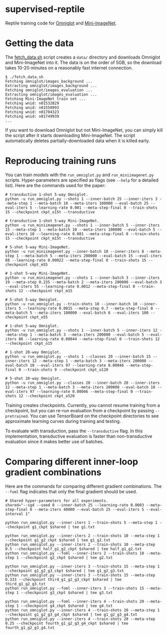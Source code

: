 # supervised-reptile

Reptile training code for [Omniglot](https://github.com/brendenlake/omniglot) and [Mini-ImageNet](https://openreview.net/pdf?id=rJY0-Kcll).

# Getting the data

The [fetch_data.sh](fetch_data.sh) script creates a `data/` directory and downloads Omniglot and Mini-ImageNet into it. The data is on the order of 5GB, so the download takes 10-20 minutes on a reasonably fast internet connection.

```
$ ./fetch_data.sh
Fetching omniglot/images_background ...
Extracting omniglot/images_background ...
Fetching omniglot/images_evaluation ...
Extracting omniglot/images_evaluation ...
Fetching Mini-ImageNet train set ...
Fetching wnid: n01532829
Fetching wnid: n01558993
Fetching wnid: n01704323
Fetching wnid: n01749939
...
```

If you want to download Omniglot but not Mini-ImageNet, you can simply kill the script after it starts downloading Mini-ImageNet. The script automatically deletes partially-downloaded data when it is killed early.

# Reproducing training runs

You can train models with the `run_omniglot.py` and `run_miniimagenet.py` scripts. Hyper-parameters are specified as flags (see `--help` for a detailed list). Here are the commands used for the paper:

```shell
# transductive 1-shot 5-way Omniglot.
python -u run_omniglot.py --shots 1 --inner-batch 25 --inner-iters 3 --meta-step 1 --meta-batch 10 --meta-iters 100000 --eval-batch 25 --eval-iters 5 --learning-rate 0.001 --meta-step-final 0 --train-shots 15 --checkpoint ckpt_o15t --transductive

# transductive 1-shot 5-way Mini-ImageNet.
python -u run_miniimagenet.py --shots 1 --inner-batch 5 --inner-iters 15 --meta-step 1 --meta-batch 10 --meta-iters 100000 --eval-batch 5 --eval-iters 10 --learning-rate 0.001 --meta-step-final 0 --train-shots 15 --checkpoint ckpt_m15t --transductive

# 5-shot 5-way Mini-ImageNet.
python -u run_miniimagenet.py --inner-batch 10 --inner-iters 8 --meta-step 1 --meta-batch 5 --meta-iters 200000 --eval-batch 15 --eval-iters 88 --learning-rate 0.00022 --meta-step-final 0 --train-shots 15 --checkpoint ckpt_m55

# 1-shot 5-way Mini-ImageNet.
python -u run_miniimagenet.py --shots 1 --inner-batch 3 --inner-iters 19 --meta-step 0.235 --meta-batch 2 --meta-iters 200000 --eval-batch 3 --eval-iters 55 --learning-rate 0.0012 --meta-step-final 0 --train-shots 12 --checkpoint ckpt_m15

# 5-shot 5-way Omniglot.
python -u run_omniglot.py --train-shots 10 --inner-batch 10 --inner-iters 5 --learning-rate 0.0015 --meta-step 0.7 --meta-step-final 0 --meta-batch 5 --meta-iters 100000 --eval-batch 6 --eval-iters 100 --checkpoint ckpt_o55

# 1-shot 5-way Omniglot.
python -u run_omniglot.py --shots 1 --inner-batch 5 --inner-iters 12 --meta-step 1 --meta-batch 3 --meta-iters 200000 --eval-batch 5 --eval-iters 86 --learning-rate 0.00044 --meta-step-final 0 --train-shots 12 --checkpoint ckpt_o15

# 1-shot 20-way Omniglot.
python -u run_omniglot.py --shots 1 --classes 20 --inner-batch 15 --inner-iters 12 --meta-step 1 --meta-batch 3 --meta-iters 200000 --eval-batch 10 --eval-iters 97 --learning-rate 0.00046 --meta-step-final 0 --train-shots 9 --checkpoint ckpt_o120

# 5-shot 20-way Omniglot.
python -u run_omniglot.py --classes 20 --inner-batch 20 --inner-iters 12 --meta-step 1 --meta-batch 3 --meta-iters 200000 --eval-batch 10 --eval-iters 97 --learning-rate 0.00046 --meta-step-final 0 --train-shots 12 --checkpoint ckpt_o520
```

Training creates checkpoints. Currently, you cannot resume training from a checkpoint, but you can re-run evaluation from a checkpoint by passing `--pretrained`. You can use TensorBoard on the checkpoint directories to see approximate learning curves during training and testing.

To evaluate with transduction, pass the `--transductive` flag. In this implementation, transductive evaluation is faster than non-transductive evaluation since it makes better use of batches.

# Comparing different inner-loop gradient combinations

Here are the commands for comparing different gradient combinations. The `--foml` flag indicates that only the final gradient should be used.

```shell
# Shared hyper-parameters for all experiments.
shared="--sgd --seed 0 --inner-batch 25 --learning-rate 0.0003 --meta-step-final 0 --meta-iters 40000 --eval-batch 25 --eval-iters 5 --eval-interval 1"

python run_omniglot.py --inner-iters 1 --train-shots 5 --meta-step 1 --checkpoint g1_ckpt $shared | tee g1.txt

python run_omniglot.py --inner-iters 2 --train-shots 10 --meta-step 1 --checkpoint g1_g2_ckpt $shared | tee g1_g2.txt
python run_omniglot.py --inner-iters 2 --train-shots 10 --meta-step 0.5 --checkpoint half_g1_g2_ckpt $shared | tee half_g1_g2.txt
python run_omniglot.py --foml --inner-iters 2 --train-shots 10 --meta-step 1 --checkpoint g2_ckpt $shared | tee g2.txt

python run_omniglot.py --inner-iters 3 --train-shots 15 --meta-step 1 --checkpoint g1_g2_g3_ckpt $shared | tee g1_g2_g3.txt
python run_omniglot.py --inner-iters 3 --train-shots 15 --meta-step 0.333 --checkpoint third_g1_g2_g3_ckpt $shared | tee third_g1_g2_g3.txt
python run_omniglot.py --foml --inner-iters 3 --train-shots 15 --meta-step 1 --checkpoint g3_ckpt $shared | tee g3.txt

python run_omniglot.py --foml --inner-iters 4 --train-shots 20 --meta-step 1 --checkpoint g4_ckpt $shared | tee g4.txt
python run_omniglot.py --inner-iters 4 --train-shots 20 --meta-step 1 --checkpoint g1_g2_g3_g4_ckpt $shared | tee g1_g2_g3_g4.txt
python run_omniglot.py --inner-iters 4 --train-shots 20 --meta-step 0.25 --checkpoint fourth_g1_g2_g3_g4_ckpt $shared | tee fourth_g1_g2_g3_g4.txt

```
